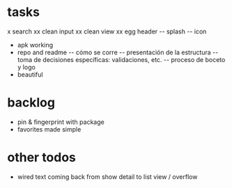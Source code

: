 # tasks
x search
xx clean input
xx clean view
xx egg header
-- splash
-- icon
- apk working
- repo and readme
-- cómo se corre
-- presentación de la estructura
-- toma de decisiones específicas: validaciones, etc.
-- proceso de boceto y logo
- beautiful

# backlog
- pin & fingerprint with package
- favorites made simple



# other todos
- wired text coming back from show detail to list view / overflow